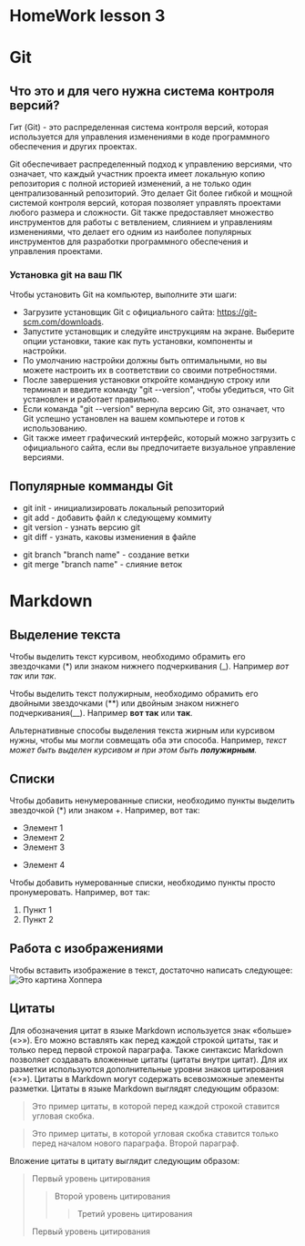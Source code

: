 # HomeWork lesson 3
# Git
## Что это и для чего нужна система контроля версий?
Гит (Git) - это распределенная система контроля версий, которая используется для управления изменениями в коде программного обеспечения и других проектах.

Git обеспечивает распределенный подход к управлению версиями, что означает, что каждый участник проекта имеет локальную копию репозитория с полной историей изменений, а не только один централизованный репозиторий. Это делает Git более гибкой и мощной системой контроля версий, которая позволяет управлять проектами любого размера и сложности. Git также предоставляет множество инструментов для работы с ветвлением, слиянием и управлениям изменениями, что делает его одним из наиболее популярных инструментов для разработки программного обеспечения и управления проектами.
### Установка git на ваш ПК
Чтобы установить Git на компьютер, выполните эти шаги:
* Загрузите установщик Git с официального сайта: https://git-scm.com/downloads.
* Запустите установщик и следуйте инструкциям на экране.
Выберите опции установки, такие как путь установки, компоненты и настройки.
* По умолчанию настройки должны быть оптимальными, но вы можете настроить их в соответствии со своими потребностями.
* После завершения установки откройте командную строку или терминал и введите команду "git --version", чтобы убедиться, что Git установлен и работает правильно.
* Если команда "git --version" вернула версию Git, это означает, что Git успешно установлен на вашем компьютере и готов к использованию.
* Git также имеет графический интерфейс, который можно загрузить с официального сайта, если вы предпочитаете визуальное управление версиями.
## Популярные комманды Git
+ git init - инициализировать локальный репозиторий
+ git add - добавить файл к следующему коммиту
+ git version - узнать версию git
+ git diff - узнать, каковы измениения в файле
* git branch "branch name" - создание ветки
* git merge "branch name" - слияние веток
# Markdown
## Выделение текста
Чтобы выделить текст курсивом, необходимо обрамить его звездочками (*) или знаком нижнего подчеркивания (_). Например *вот так* или _так_.

Чтобы выделить текст полужирным, необходимо обрамить его двойными звездочками (**) или двойным знаком нижнего подчеркивания(__). Например **вот так** или __так__.

Альтернативные способы выделения текста жирным или курсивом нужны, чтобы мы могли совмещать оба эти способа. Например, _текст может быть выделен курсивом и при этом быть **полужирным**._

## Списки
Чтобы добавить ненумерованные списки, необходимо пункты выделить звездочкой (*) или знаком +. Например, вот так:
* Элемент 1
* Элемент 2
* Элемент 3
+ Элемент 4

Чтобы добавить нумерованные списки, необходимо пункты просто пронумеровать. Например, вот так:
1. Пункт 1
2. Пункт 2

## Работа с изображениями
Чтобы вставить изображение в текст, достаточно написать следующее:
![Это картина Хоппера](wallpaperjam.com-50478.jpg)
## Цитаты
Для обозначения цитат в языке Markdown используется знак «больше» («>»). Его можно вставлять как перед каждой строкой цитаты, так и только перед первой строкой параграфа. Также синтаксис Markdown позволяет создавать вложенные цитаты (цитаты внутри цитат). Для их разметки используются дополнительные уровни знаков цитирования («>»). Цитаты в Markdown могут содержать всевозможные элементы разметки. Цитаты в языке Markdown выглядят следующим образом:

>Это пример цитаты,
>в которой перед каждой строкой
>ставится угловая скобка.

>Это пример цитаты,
в которой угловая скобка
ставится только перед началом нового параграфа.
>Второй параграф.

Вложение цитаты в цитату выглядит следующим образом:

> Первый уровень цитирования
>> Второй уровень цитирования
>>> Третий уровень цитирования
>
>Первый уровень цитирования